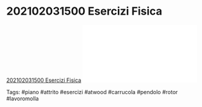 # 202102031500 Esercizi Fisica

[202102031500 Esercizi Fisica](202102031500%20Esercizi%20Fisica.md)
![202102031500 Esercizi Fisica](202102031500%20Esercizi%20Fisica.pdf)

Tags:
	#piano 
	#attrito 
	#esercizi 
	#atwood
	#carrucola
	#pendolo
	#rotor
	#lavoromolla
	
